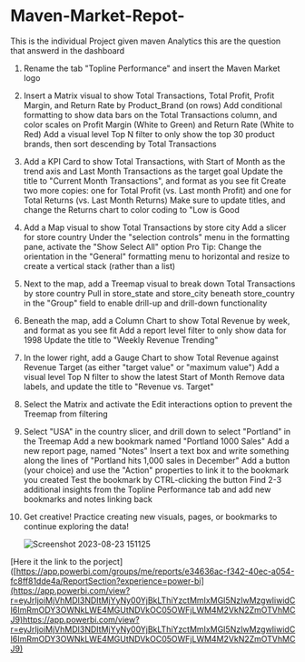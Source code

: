 # Maven-Market-Repot-
This is the individual Project  given maven Analytics 
this are the question that answerd in the dashboard 
1) Rename the tab "Topline Performance" and insert the Maven Market logo
2) Insert a Matrix visual to show Total Transactions, Total Profit, Profit Margin, and Return Rate by Product_Brand (on rows)
Add conditional formatting to show data bars on the Total Transactions column, and color scales on Profit Margin (White to Green) and Return Rate (White to Red)
Add a visual level Top N filter to only show the top 30 product brands, then sort descending by Total Transactions
3) Add a KPI Card to show Total Transactions, with Start of Month as the trend axis and Last Month Transactions as the target goal
Update the title to "Current Month Transactions", and format as you see fit
Create two more copies: one for Total Profit (vs. Last month Profit) and one for Total Returns (vs. Last Month Returns)
Make sure to update titles, and change the Returns chart to color coding to "Low is Good
4) Add a Map visual to show Total Transactions by store city
Add a slicer for store country 
Under the "selection controls" menu in the formatting pane, activate the "Show Select All" option
Pro Tip: Change the orientation in the "General" formatting menu to horizontal and resize to create a vertical stack (rather than a list)
5) Next to the map, add a Treemap visual to break down Total Transactions by store country
Pull in store_state and store_city beneath store_country in the "Group" field to enable drill-up and drill-down functionality
6) Beneath the map, add a Column Chart to show Total Revenue by week, and format as you see fit
Add a report level filter to only show data for 1998
Update the title to "Weekly Revenue Trending"
7) In the lower right, add a Gauge Chart to show Total Revenue against Revenue Target (as either "target value" or "maximum value")
Add a visual level Top N filter to show the latest Start of Month
Remove data labels, and update the title to "Revenue vs. Target"
8) Select the Matrix and activate the  Edit interactions option to prevent the Treemap from filtering
9) Select "USA" in the country slicer, and drill down to select "Portland" in the Treemap
Add a new bookmark named "Portland 1000 Sales"
Add a new report page, named "Notes"
Insert a text box and write something along the lines of "Portland hits 1,000 sales in December"
Add a button (your choice) and use the "Action" properties to link it to the bookmark you created
Test the bookmark by CTRL-clicking the button
Find 2-3 additional insights from the Topline Performance tab and add new bookmarks and notes linking back
10) Get creative! Practice creating new visuals, pages, or bookmarks to continue exploring the data!

    ![Screenshot 2023-08-23 151125](https://github.com/TusHarShaRma1234/Maven-Market-Repot-/assets/95712713/3cf3d192-e068-40db-a9f0-1ee41b8e2920)

[Here it the link to the porject] ([https://app.powerbi.com/groups/me/reports/e34636ac-f342-40ec-a054-fc8ff81dde4a/ReportSection?experience=power-bi](https://app.powerbi.com/view?r=eyJrIjoiMjVhMDI3NDItMjYyNy00YjBkLThiYzctMmIxMGI5NzIwMzgwIiwidCI6ImRmODY3OWNkLWE4MGUtNDVkOC05OWFjLWM4M2VkN2ZmOTVhMCJ9)https://app.powerbi.com/view?r=eyJrIjoiMjVhMDI3NDItMjYyNy00YjBkLThiYzctMmIxMGI5NzIwMzgwIiwidCI6ImRmODY3OWNkLWE4MGUtNDVkOC05OWFjLWM4M2VkN2ZmOTVhMCJ9)
